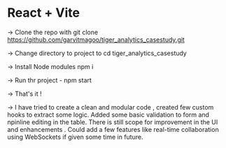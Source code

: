 # React + Vite

-> Clone the repo with git clone https://github.com/garvitmagoo/tiger_analytics_casestudy.git

-> Change directory to project to cd tiger_analytics_casestudy

-> Install Node modules npm i

-> Run thr project - npm start 

-> That's it !

-> I have tried to create a clean and modular code , created few custom hooks to extract some logic. Added some basic validation to form and npinline editing in the table. 
There is still scope for improvement in the UI and enhancements . Could add a few features like real-time collaboration using WebSockets if given some time in future.